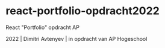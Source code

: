 # react-portfolio-opdracht2022

React "Portfolio" opdracht AP

2022 | Dimitri Avtenyev | in opdracht van AP Hogeschool
